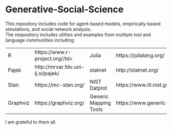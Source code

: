 # Generative-Social-Science
This repository includes code for agent-based models, empirically-based simulations, and social network analysis. <br>
The respository includes utilties and examples from multiple tool and language communities including: <br>

<table style="width:100%">
  <tr>
    <td>R</td>
    <td>https://www.r-project.org//td>
    <td>Julia</td>
    <td>https://julialang.org/</td>
  </tr>
  <tr>
    <td>Pajek</td>
    <td>http://mrvar.fdv.uni-lj.si/pajek/</td>
    <td>statnet</td>
    <td>http://statnet.org/</td>  
  </tr>
  <tr>
    <td>Stan</td>
    <td>https://mc-stan.org/</td>
    <td>NIST Datplot</td>
    <td>https://www.itl.nist.gov/div898/software/dataplot/homepage.htm</td>
  </tr>
  <tr>
   <td>Graphviz</td>
   <td>https://graphviz.org/</td>
   <td>Generic Mapping Tools</td>
   <td>https://www.generic-mapping-tools.org/</td>
  </tr> 
</table>

I am grateful to them all.
